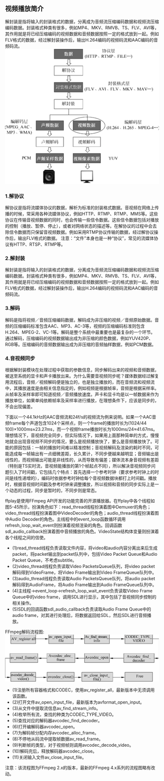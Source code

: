 ## 视频播放简介


解封装是指将输入的封装格式的数据，分离成为音频流压缩编码数据和视频流压缩编码数据。封装格式种类有很多，例如MP4、MKV、RMVB、TS、FLV、AVI等，其作用就是将已经压缩编码的视频数据和音频数据按照一定的格式放到一起。例如FLV格式的数据，经过解封装操作后，输出H.264编码的视频码流和AAC编码的音频码流。
<img src="https://github.com/CharonChui/Pictures/blob/master/video_play_list_1.png" />


### 1.解协议    
解协议是指将流媒体协议的数据，解析为标准的封装格式数据。音视频在网络上传播的时候，常采用各种流媒体协议，例如HTTP、RTMP、RTMP、MMS等。这些协议在传输音视频数据的同时，也会传输一些信令数据。这些信令数据包括对播放的控制（播放、暂停、停止），或者对网络状态的描述等。在解协议的过程中会去除信令数据而只保留音视频数据。例如采用RTMP协议传输的数据，经过解协议操作后，输出FLV格式的数据。
注意：“文件”本身也是一种“协议”，常见的流媒体协议有HTTP、RTSP、RTMP等。

### 2.解封装

解封装是指将输入的封装格式的数据，分离成为音频流压缩编码数据和视频流压缩编码数据。封装格式种类有很多，例如MP4、MKV、RMVB、TS、FLV、AVI等，其作用就是将已经压缩编码的视频数据和音频数据按照一定的格式放到一起。例如FLV格式的数据，经过解封装操作后，输出H.264编码的视频码流和AAC编码的音频码流。

### 3.解码

解码是指将视频／音频压缩编码数据，解码成为非压缩的视频／音频原始数据。音频的压缩编码标准包含AAC、MP3、AC-3等，视频的压缩编码标准则包含H.264、MPEG-2、VC-1等。解码是整个系统中最重要也是最复杂的一个环节。通过解码，压缩编码的视频数据输出成为非压缩的颜色数据，例如YUV420P、RGB等。压缩编码的音频数据输出成为非压缩的音频抽样数据，例如PCM数据。

### 4.音视频同步
根据解封装模块在处理过程中获取的参数信息，同步解码出来的视频和音频数据，被送至系统的显卡和声卡播放出来。为什么需要音视频同步呢？媒体数据经过解复用流程后，音频／视频解码便是独立的，也是独立播放的，而在音频流和视频流中，其播放速度是由相关信息指定的，例如视频是根据帧率，音频是根据采样率。从帧率及采样率即可知道视频／音频播放速度。声卡和显卡均是以一帧数据来作为播放单位，如果单纯依赖帧率及采样率进行播放，在理想条件下，应该是同步的，不会出现偏差。

下面以一个44.1kHz的AAC音频流和24f/s的视频流为例来说明。如果一个AAC音频frame每个声道包含1024个采样点，则一个frame的播放时长为(1024/44 100)×1000ms≈23.27ms，而一个视频frame播放时长为1000ms/24≈41.67ms。理想情况下，音视频完全同步，但实际情况下，如果用上面那种简单的方式，慢慢地就会出现音视频不同步的情况，要么是视频播放快了，要么是音频播放快了。可能的原因包括：一帧的播放时间难以精准控制；音视频解码及渲染的耗时不同，可能造成每一帧输出有一点细微差距，长久累计，不同步便越来越明显；音频输出是线性的，而视频输出可能是非线性的，从而导致有偏差；媒体流本身音视频有差距（特别是TS实时流，音视频能播放的第1个帧起点不同），所以解决音视频同步问题引入了时间戳，它包括几个特点：首先选择一个参考时钟（要求参考时钟上的时间是线性递增的），编码时依据参考时钟给每个音视频数据块都打上时间戳。播放时，根据音视频时间戳及参考时钟来调整播放，所以视频和音频的同步实际上是一个动态的过程，同步是暂时的，不同步则是常态。

ffplay是使用FFmpeg API开发的功能完善的开源播放器。在ffplay中各个线程如图5-45所示，扮演角色如下：read_thread线程扮演着图中Demuxer的角色；video_thread线程扮演着图中VideoDecoder的角色；audio_thread线程扮演着图中Audio Decoder的角色。主线程中的event_loop函数循环调用refresh_loop_wait_event则扮演着视频渲染的角色。回调函数sdl_audio_callback扮演着图中音频播放的角色。VideoState结构体变量则扮演着各个线程之间的信使。

- (1)read_thread线程负责读取文件内容，将video和audio内容分离出来后生成packet，将packet输出到packet队列中，包括Video Packet Queue和Audio Packet Queue，不考虑subtitle。
- (2)video_thread线程负责读取Video PacketsQueue队列，将video packet解码得到VideoFrame，将Video Frame输出到Video FrameQueue队列中。
- (3)audio_thread线程负责读取Audio PacketsQueue队列，将audio packet解码得到AudioFrame，将Audio Frame输出到Audio FrameQueue队列中。
- (4)主线程→event_loop→refresh_loop_wait_event负责读取Video Frame Queue中的video frame，调用SDL进行显示，其中包括了音视频同步控制的相关操作。
- (5)SDL的回调函数sdl_audio_callback负责读取Audio Frame Queue中的audio frame，对其进行处理后，将数据返回给SDL，然后SDL进行音频播放。

FFmpeg解码流程图:  
<img src="https://github.com/CharonChui/Pictures/blob/master/ffmpg_decod_list_1.jpg" />

- (1)注册所有容器格式和CODEC，使用av_register_all，最新版本中无须调用该函数。
- (2)打开文件av_open_input_file，最新版本为avformat_open_input。
- (3)从文件中提取流信息av_find_stream_info。
- (4)枚举所有流，查找的种类为CODEC_TYPE_VIDEO。
- (5)查找对应的解码器avcodec_find_decoder。
- (6)打开编解码器avcodec_open。
- (7)为解码帧分配内存avcodec_alloc_frame。
- (8)不停地从码流中提取帧数据av_read_frame。
- (9)判断帧的类型，对于视频帧则调用avcodec_decode_video。
- (10)解码完后，释放解码器avcodec_close。
- (11)关闭输入文件av_close_input_file。

注意：该流程图为FFmpeg 2.x的版本，最新的FFmpeg 4.x系列的流程图略有改动。


